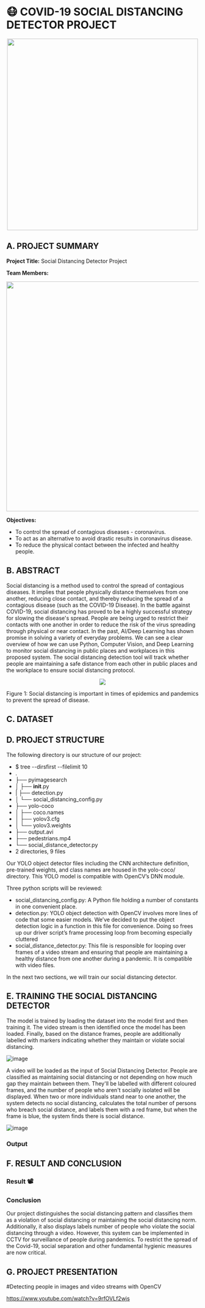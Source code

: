 # 😷 COVID-19 SOCIAL DISTANCING DETECTOR PROJECT
<p align="center">
  <img src="https://user-images.githubusercontent.com/73053555/121768609-97a80700-cb91-11eb-86f2-968a503c4210.gif" width= "500" height= "500" align ="center" class="animated" />
</p>


## A. PROJECT SUMMARY

**Project Title:** Social Distancing Detector Project

**Team Members:** 

<p align="center">
  <img src="https://user-images.githubusercontent.com/73053555/121847224-d3220d00-cd1a-11eb-82fb-6516c88c217f.png" width= "1000" height= "600" align ="center" class="animated" />
</p>

**Objectives:**
- To control the spread of contagious diseases - coronavirus.
- To act as an alternative to avoid drastic results in coronavirus disease.
- To reduce the physical contact between the infected and healthy people.

## B.  ABSTRACT 
Social distancing is a method used to control the spread of contagious diseases. It implies that people physically distance themselves from one another, reducing close contact, and thereby reducing the spread of a contagious disease (such as the COVID-19 Disease). In the battle against COVID-19, social distancing has proved to be a highly successful strategy for slowing the disease's spread. People are being urged to restrict their contacts with one another in order to reduce the risk of the virus spreading through physical or near contact. In the past, AI/Deep Learning has shown promise in solving a variety of everyday problems. We can see a clear overview of how we can use Python, Computer Vision, and Deep Learning to monitor social distancing in public places and workplaces in this proposed system. The social distancing detection tool will track whether people are maintaining a safe distance from each other in public places and the workplace to ensure social distancing protocol.

<p align="center">
  <img src="https://www.pyimagesearch.com/wp-content/uploads/2020/05/social_distance_detector_example.png" class="animated" />
</p>


Figure 1: Social distancing is important in times of epidemics and pandemics to prevent the spread of disease.

## C.  DATASET

## D.  PROJECT STRUCTURE

The following directory is our structure of our project:

- $ tree --dirsfirst --filelimit 10
- .
- ├── pyimagesearch
- │   ├── __init__.py
- |   ├── detection.py
- │   └── social_distancing_config.py
- ├── yolo-coco
- │   ├── coco.names
- │   ├── yolov3.cfg
- │   └── yolov3.weights
- ├── output.avi
- ├── pedestrians.mp4
- └── social_distance_detector.py
- 2 directories, 9 files

Our YOLO object detector files including the CNN architecture definition, pre-trained weights, and class names are housed in the yolo-coco/ directory. This YOLO model is compatible with OpenCV’s DNN module.

Three python scripts will be reviewed:

- social_distancing_config.py: A Python file holding a number of constants in one convenient place.
- detection.py: YOLO object detection with OpenCV involves more lines of code that some easier models. We’ve decided to put the object detection logic in a function in this file for convenience. Doing so frees up our driver script’s frame processing loop from becoming especially cluttered
- social_distance_detector.py: This file is responsible for looping over frames of a video stream and ensuring that people are maintaining a healthy distance from one another during a pandemic. It is compatible with video files.

In the next two sections, we will train our social distancing detector.

## E. TRAINING THE SOCIAL DISTANCING DETECTOR

The model is trained by loading the dataset into the model first and then training it. The video stream is then identified once the model has been loaded. Finally, based on the distance frames, people are additionally labelled with markers indicating whether they maintain or violate social distancing.

![image](https://user-images.githubusercontent.com/74868126/121727464-8671e280-cb1e-11eb-8e0b-e094b2ac682e.png)

A video will be loaded as the input of Social Distancing Detector. People are classified as maintaining social distancing or not depending on how much gap they maintain between them. They'll be labelled with different coloured frames, and the number of people who aren't socially isolated will be displayed. When two or more individuals stand near to one another, the system detects no social distancing, calculates the total number of persons who breach social distance, and labels them with a red frame, but when the frame is blue, the system finds there is social distance.

![image](https://user-images.githubusercontent.com/74868126/121729429-0ac56500-cb21-11eb-8c55-e9d8adab609e.png)

### Output


## F.  RESULT AND CONCLUSION

### Result 📽️
<!-- <p align="center">
  <img src="https://user-images.githubusercontent.com/73053555/120137446-eacfa080-c206-11eb-8d56-52484a170b04.gif" width= "1000" height= "600" align ="center" class="animated" />
</p>
 -->

### Conclusion
Our project distinguishes the social distancing pattern and classifies them as a violation of social distancing or maintaining the social distancing norm. Additionally, it also displays labels number of people who violate the social distancing through a video. However, this system can be implemented in CCTV for surveillance of people during pandemics. To restrict the spread of the Covid-19, social separation and other fundamental hygienic measures are now critical.



## G.  PROJECT PRESENTATION 

#Detecting people in images and video streams with OpenCV


https://www.youtube.com/watch?v=9rfOVLf2wjs
